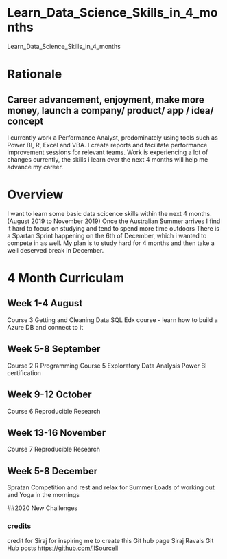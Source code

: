 # Learn_Data_Science_Skills_in_4_months
Learn_Data_Science_Skills_in_4_months

# Rationale
## Career advancement, enjoyment, make more money, launch a company/ product/ app / idea/ concept
I currently work a Performance Analyst, predominately using tools such as Power BI, R, Excel and VBA.
I create reports and facilitate performance improvement sessions for relevant teams.
Work is experiencing a lot of changes currently, the skills i learn over the next 4 months will help me advance my career.

# Overview
I want to learn some basic data scicence skills within the next 4 months.(August 2019 to November 2019)
Once the Australian Summer arrives I find it hard to focus on studying and tend to spend more time outdoors
There is a Spartan Sprint happening on the 6th of December, which i wanted to compete in as well.
My plan is to study hard for 4 months and then take a well deserved break in December.

# 4 Month Curriculam
## Week 1-4 August
Course 3  Getting and Cleaning Data
SQL Edx course - learn how to build a Azure DB and connect to it

## Week 5-8 September
Course 2 R Programming 
Course 5 Exploratory Data Analysis
Power BI certification

## Week 9-12 October
Course 6 Reproducible Research

## Week 13-16 November
Course 7 Reproducible Research

## Week 5-8 December
Spratan Competition and rest and relax for Summer
Loads of working out and Yoga in the mornings


##2020 
New Challenges

### credits
credit for Siraj for inspiring me to create this Git hub page
Siraj Ravals Git Hub posts
https://github.com/llSourcell
